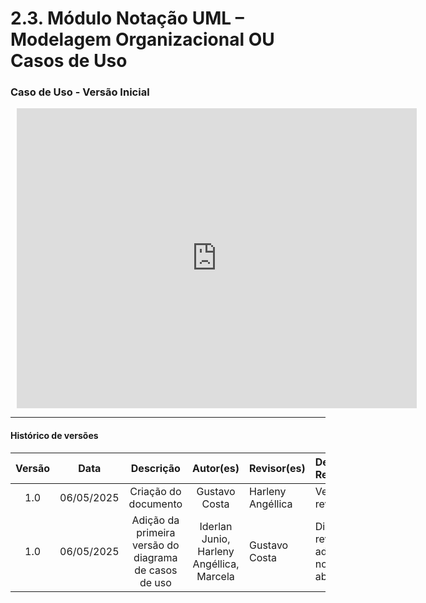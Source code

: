 # 2.3. Módulo Notação UML – Modelagem Organizacional OU Casos de Uso


### Caso de Uso - Versão Inicial

<div style="width: 640px; height: 480px; margin: 10px; position: relative;"><iframe allowfullscreen frameborder="0" style="width:640px; height:480px" src="https://lucid.app/documents/embedded/b187723f-3c5c-4bd4-a086-5d9440306523" id="BJQdWKd.RaoG"></iframe></div>


---

#### Histórico de versões 

| Versão |    Data    |        Descrição         |    Autor(es)    |  Revisor(es)     |  Detalhes da Revisão  |  
| :----: | :--------: | :----------------------: | :-------------: | :----------------| :---------------------|
|  1.0   | 06/05/2025 |   Criação do documento   | Gustavo Costa | Harleny Angéllica  | Versionamento revisado|
|  1.0   | 06/05/2025 |   Adição da primeira versão do diagrama de casos de uso   | Iderlan Junio, Harleny Angéllica, Marcela | Gustavo Costa | Diagrama revisado com adição de novo ator abstrato|

